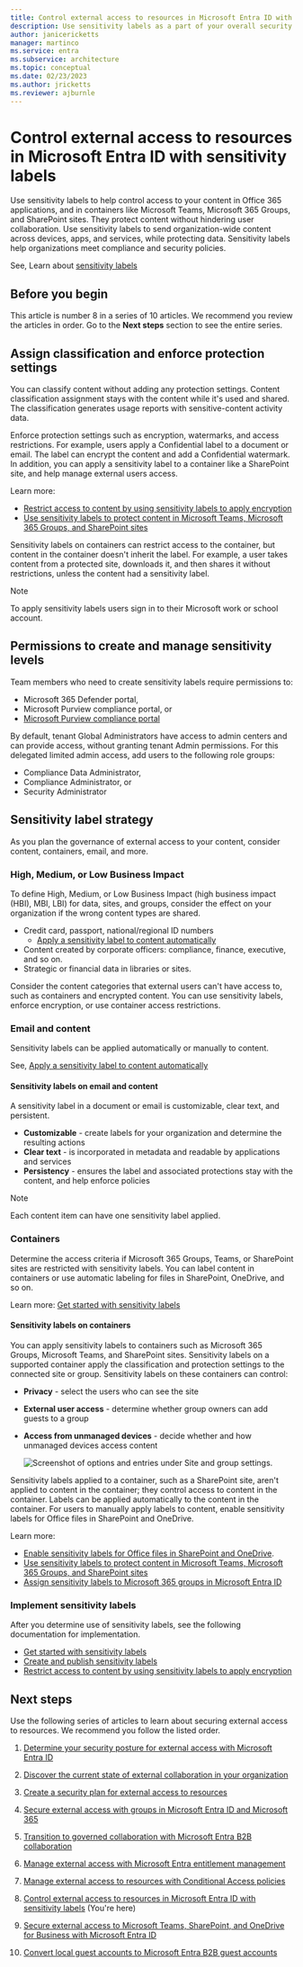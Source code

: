 ```yaml
---
title: Control external access to resources in Microsoft Entra ID with sensitivity labels
description: Use sensitivity labels as a part of your overall security plan for external access
author: janicericketts
manager: martinco
ms.service: entra
ms.subservice: architecture
ms.topic: conceptual
ms.date: 02/23/2023
ms.author: jricketts
ms.reviewer: ajburnle
---
```


# Control external access to resources in Microsoft Entra ID with sensitivity labels

Use sensitivity labels to help control access to your content in Office 365 applications, and in containers like Microsoft Teams, Microsoft 365 Groups, and SharePoint sites. They protect content without hindering user collaboration. Use sensitivity labels to send organization-wide content across devices, apps, and services, while protecting data. Sensitivity labels help organizations meet compliance and security policies.

See, Learn about [sensitivity labels](/purview/sensitivity-labels?preserve-view=true&view=o365-worldwide)

## Before you begin

This article is number 8 in a series of 10 articles. We recommend you review the articles in order. Go to the **Next steps** section to see the entire series.

## Assign classification and enforce protection settings

You can classify content without adding any protection settings. Content classification assignment stays with the content while it's used and shared. The classification generates usage reports with sensitive-content activity data.

Enforce protection settings such as encryption, watermarks, and access restrictions. For example, users apply a Confidential label to a document or email. The label can encrypt the content and add a Confidential watermark. In addition, you can apply a sensitivity label to a container like a SharePoint site, and help manage external users access.

Learn more:

- [Restrict access to content by using sensitivity labels to apply encryption](/purview/encryption-sensitivity-labels?preserve-view=true&view=o365-worldwide)
- [Use sensitivity labels to protect content in Microsoft Teams, Microsoft 365 Groups, and SharePoint sites](/purview/sensitivity-labels-teams-groups-sites)

Sensitivity labels on containers can restrict access to the container, but content in the container doesn't inherit the label. For example, a user takes content from a protected site, downloads it, and then shares it without restrictions, unless the content had a sensitivity label.

 >[!NOTE]
> To apply sensitivity labels users sign in to their Microsoft work or school account.

## Permissions to create and manage sensitivity levels

Team members who need to create sensitivity labels require permissions to:

- Microsoft 365 Defender portal,
- Microsoft Purview compliance portal, or
- [Microsoft Purview compliance portal](/purview/microsoft-365-compliance-center?view=o365-worldwide&preserve-view=true)

By default, tenant Global Administrators have access to admin centers and can provide access, without granting tenant Admin permissions. For this delegated limited admin access, add users to the following role groups:

- Compliance Data Administrator,
- Compliance Administrator, or
- Security Administrator

## Sensitivity label strategy

As you plan the governance of external access to your content, consider content, containers, email, and more.

### High, Medium, or Low Business Impact

To define High, Medium, or Low Business Impact (high business impact (HBI), MBI, LBI) for data, sites, and groups, consider the effect on your organization if the wrong content types are shared.

- Credit card, passport, national/regional ID numbers
  - [Apply a sensitivity label to content automatically](/purview/apply-sensitivity-label-automatically?preserve-view=true&view=o365-worldwide)
- Content created by corporate officers: compliance, finance, executive, and so on.
- Strategic or financial data in libraries or sites.

Consider the content categories that external users can't have access to, such as containers and encrypted content. You can use sensitivity labels, enforce encryption, or use container access restrictions.

### Email and content

Sensitivity labels can be applied automatically or manually to content.

See, [Apply a sensitivity label to content automatically](/purview/apply-sensitivity-label-automatically?view=o365-worldwide&preserve-view=true)

#### Sensitivity labels on email and content

A sensitivity label in a document or email is customizable, clear text, and persistent.

- **Customizable** - create labels for your organization and determine the resulting actions
- **Clear text** - is incorporated in metadata and readable by applications and services
- **Persistency** - ensures the label and associated protections stay with the content, and help enforce policies

> [!NOTE]
> Each content item can have one sensitivity label applied.

### Containers

Determine the access criteria if Microsoft 365 Groups, Teams, or SharePoint sites are restricted with sensitivity labels. You can label content in containers or use automatic labeling for files in SharePoint, OneDrive, and so on.

Learn more: [Get started with sensitivity labels](/purview/get-started-with-sensitivity-labels?preserve-view=true&view=o365-worldwide)

#### Sensitivity labels on containers

You can apply sensitivity labels to containers such as Microsoft 365 Groups, Microsoft Teams, and SharePoint sites. Sensitivity labels on a supported container apply the classification and protection settings to the connected site or group. Sensitivity labels on these containers can control:

- **Privacy** - select the users who can see the site
- **External user access** - determine whether group owners can add guests to a group
- **Access from unmanaged devices** - decide whether and how unmanaged devices access content

   ![Screenshot of options and entries under Site and group settings.](media/secure-external-access/8-edit-label.png)

Sensitivity labels applied to a container, such as a SharePoint site, aren't applied to content in the container; they control access to content in the container. Labels can be applied automatically to the content in the container. For users to manually apply labels to content, enable sensitivity labels for Office files in SharePoint and OneDrive.

Learn more:

- [Enable sensitivity labels for Office files in SharePoint and OneDrive](/purview/sensitivity-labels-sharepoint-onedrive-files?view=o365-worldwide&preserve-view=true).
- [Use sensitivity labels to protect content in Microsoft Teams, Microsoft 365 Groups, and SharePoint sites](/purview/sensitivity-labels-teams-groups-sites)
- [Assign sensitivity labels to Microsoft 365 groups in Microsoft Entra ID](~/identity/users/groups-assign-sensitivity-labels.md)

### Implement sensitivity labels

After you determine use of sensitivity labels, see the following documentation for implementation.

- [Get started with sensitivity labels](/purview/get-started-with-sensitivity-labels?view=o365-worldwide&preserve-view=true)
- [Create and publish sensitivity labels](/purview/create-sensitivity-labels?view=o365-worldwide&preserve-view=true)
- [Restrict access to content by using sensitivity labels to apply encryption](/purview/encryption-sensitivity-labels?view=o365-worldwide&preserve-view=true)

## Next steps

Use the following series of articles to learn about securing external access to resources. We recommend you follow the listed order.

1. [Determine your security posture for external access with Microsoft Entra ID](1-secure-access-posture.md)

2. [Discover the current state of external collaboration in your organization](2-secure-access-current-state.md)

3. [Create a security plan for external access to resources](3-secure-access-plan.md)

4. [Secure external access with groups in Microsoft Entra ID and Microsoft 365](4-secure-access-groups.md)

5. [Transition to governed collaboration with Microsoft Entra B2B collaboration](5-secure-access-b2b.md)

6. [Manage external access with Microsoft Entra entitlement management](6-secure-access-entitlement-managment.md)

7. [Manage external access to resources with Conditional Access policies](7-secure-access-conditional-access.md)

8. [Control external access to resources in Microsoft Entra ID with sensitivity labels](8-secure-access-sensitivity-labels.md) (You're here)

9. [Secure external access to Microsoft Teams, SharePoint, and OneDrive for Business with Microsoft Entra ID](9-secure-access-teams-sharepoint.md)

10. [Convert local guest accounts to Microsoft Entra B2B guest accounts](10-secure-local-guest.md)
